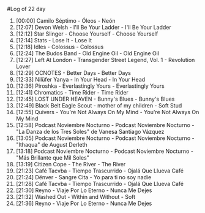 #Log of 22 day

1. [00:00] Camilo Séptimo - Óleos - Neón
1. [12:07] Devon Welsh - I'll Be Your Ladder - I'll Be Your Ladder
1. [12:12] Star Slinger - Choose Yourself - Choose Yourself
1. [12:14] Stats - Lose It - Lose It
1. [12:18] Idles - Colossus - Colossus
1. [12:24] The Budos Band - Old Engine Oil - Old Engine Oil
1. [12:27] Left At London - Transgender Street Legend, Vol. 1 - Revolution Lover
1. [12:29] OCNOTES - Better Days - Better Days
1. [12:33] Nilüfer Yanya - In Your Head - In Your Head
1. [12:36] Piroshka - Everlastingly Yours - Everlastingly Yours
1. [12:41] Chromatics - Time Rider - Time Rider
1. [12:45] LOST UNDER HEAVEN - Bunny's Blues - Bunny's Blues
1. [12:49] Black Belt Eagle Scout - mother of my children - Soft Stud
1. [12:55] Quivers - You're Not Always On My Mind - You're Not Always On My Mind
1. [12:58] Podcast Noviembre Nocturno - Podcast Noviembre Nocturno - "La Danza de los Tres Soles" de Vanesa Santiago Vázquez
1. [13:05] Podcast Noviembre Nocturno - Podcast Noviembre Nocturno - "Ithaqua" de August Derleth
1. [13:18] Podcast Noviembre Nocturno - Podcast Noviembre Nocturno - "Más Brillante que Mil Soles"
1. [13:19] Citizen Cope - The River - The River
1. [21:23] Café Tacvba - Tiempo Trascurrido - Ojalá Que Llueva Café
1. [21:24] Dënver - Sangre Cita - Yo para ti no soy nadie
1. [21:28] Café Tacvba - Tiempo Trascurrido - Ojalá Que Llueva Café
1. [21:30] Reyno - Viaje Por Lo Eterno - Nunca Me Dejes
1. [21:32] Washed Out - Within and Without - Soft
1. [21:36] Reyno - Viaje Por Lo Eterno - Nunca Me Dejes

